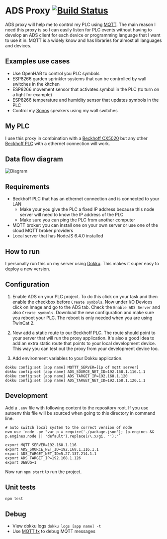 # ADS Proxy [![Build Status](https://travis-ci.org/Sitebase/ads-proxy.svg?branch=master)](https://travis-ci.org/Sitebase/ads-proxy)
ADS proxy will help me to control my PLC using [MQTT](http://mqtt.org/).
The main reason I need this proxy is so I can easily listen for PLC events without having to develop an ADS client for each device or programming language that I want to use it in.
MQTT is a widely know and has libraries for almost all languages and devices.

## Examples use cases
* Use OpenHAB to control you PLC symbols
* ESP8266 garden sprinkler systems that can be controlled by wall switches in the kitchen
* ESP8266 movement sensor that activates symbol in the PLC (to turn on a light for example)
* ESP8266 temperature and humidity sensor that updates symbols in the PLC
* Control my [Sonos](http://www.sonos.com/en-gb) speakers using my wall switches

## My PLC
I use this proxy in combination with a [Beckhoff CX5020](https://www.beckhoff.com/english.asp?embedded_pc/cx5010_cx5020.htm) but any other [Beckhoff PLC](http://www.beckhoff.com/) with a ethernet connection will work.

## Data flow diagram

![Diagram](diagram.png)

## Requirements
* Beckhoff PLC that has an ethernet connection and is connected to your LAN
    * Make your you give the PLC a fixed IP address because this node server will need to know the IP address of the PLC
    * Make sure you can ping the PLC from another computer
* MQTT broker: you can install one on your own server or use one of the cloud MQTT broker providers
* Local server that has NodeJS 6.4.0 installed

## How to run
I personally run this on my server using [Dokku](http://progrium.viewdocs.io/dokku/). This makes it super easy to deploy a new version.

## Configuration

1. Enable ADS on your PLC project. To do this click on your task and then enable the checkbox before `Create symbols`.
Now under I/O Devices click on Image and go to the ADS tab. Check the `Enable ADS Server` and also `Create symbols`.
Download the new configuration and make sure you reboot your PLC. The reboot is only needed when you are using TwinCat 2.

2. Now add a static route to our Beckhoff PLC. The route should point to your server that will run the proxy application.
It's also a good idea to add an extra static route that points to your local development device. This way you can test out the proxy from your development device too.

3. Add environment variables to your Dokku application.
```
dokku config:set [app name] MQTTT_SERVER=[ip of mqtt server]
dokku config:set [app name] ADS_SOURCE_NET_ID=192.168.1.116.1.1
dokku config:set [app name] ADS_TARGET_IP=192.168.1.120
dokku config:set [app name] ADS_TARGET_NET_ID=192.168.1.120.1.1
```

## Development
Add a `.env` file with following content to the repository root.
If you use autoenv this file will be sourced when going to this directory in command line.

```
# auto switch local system to the correct version of node
nvm use `node -pe "var p = require('./package.json'); (p.engines && p.engines.node || 'default').replace(/\.x/gi, '');"`

export MQTT_SERVER=192.168.1.116
export ADS_SOURCE_NET_ID=192.168.1.116.1.1
export ADS_TARGET_NET_ID=5.27.137.214.1.1
export ADS_TARGET_IP=192.168.1.126
export DEBUG=1
```

Now run `npm start` to run the project.

## Unit tests
```
npm test
```

## Debug
* View dokku logs `dokku logs [app name] -t`
* Use [MQTT.fx](http://www.jensd.de/apps/mqttfx/) to debug MQTT messages


